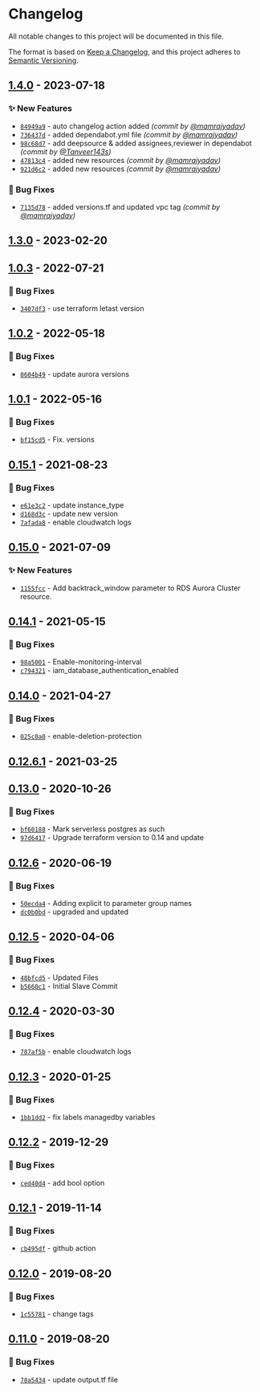 # Changelog
All notable changes to this project will be documented in this file.

The format is based on [Keep a Changelog](https://keepachangelog.com/en/1.0.0/),
and this project adheres to [Semantic Versioning](https://semver.org/spec/v2.0.0.html).

## [1.4.0] - 2023-07-18
### :sparkles: New Features
- [`84949a9`](https://github.com/clouddrove/terraform-aws-aurora/commit/84949a9c5c6ddffc49b1d8b2c902d2aa706889e9) - auto changelog action added *(commit by [@mamrajyadav](https://github.com/mamrajyadav))*
- [`736437d`](https://github.com/clouddrove/terraform-aws-aurora/commit/736437d214a9f2cc6396ee948ec8f14f7d83f47f) - added dependabot.yml file *(commit by [@mamrajyadav](https://github.com/mamrajyadav))*
- [`98c68d7`](https://github.com/clouddrove/terraform-aws-aurora/commit/98c68d71eb948d99614c721836fbf7eb2de1dad9) - add deepsource & added assignees,reviewer in dependabot *(commit by [@Tanveer143s](https://github.com/Tanveer143s))*
- [`47813c4`](https://github.com/clouddrove/terraform-aws-aurora/commit/47813c4bbb15c8c4b6380d11ea9d3504b35a536e) - added new resources *(commit by [@mamrajyadav](https://github.com/mamrajyadav))*
- [`921d6c2`](https://github.com/clouddrove/terraform-aws-aurora/commit/921d6c2daf95cd2fa029c02536736d3396c42de8) - added new resources *(commit by [@mamrajyadav](https://github.com/mamrajyadav))*

### :bug: Bug Fixes
- [`7135d78`](https://github.com/clouddrove/terraform-aws-aurora/commit/7135d780eac61408d7620d046a54e29438607299) - added versions.tf and updated vpc tag *(commit by [@mamrajyadav](https://github.com/mamrajyadav))*


## [1.3.0] - 2023-02-20

## [1.0.3] - 2022-07-21
### :bug: Bug Fixes
- [`3407df3`](https://github.com/clouddrove/terraform-aws-aurora/commit/3407df34f1c393091334bbb2a055e5ab1847870b) - use terraform letast version

## [1.0.2] - 2022-05-18
### :bug: Bug Fixes
- [`0604b49`](https://github.com/clouddrove/terraform-aws-aurora/commit/0604b498e7ea922b6dffbd6a40da71bf0575c39c) - update aurora versions

## [1.0.1] - 2022-05-16
### :bug: Bug Fixes
- [`bf15cd5`](https://github.com/clouddrove/terraform-aws-aurora/commit/bf15cd563fad1b70861d1837ad19446c55305892) - Fix. versions

## [0.15.1] - 2021-08-23
### :bug: Bug Fixes
- [`e61e3c2`](https://github.com/clouddrove/terraform-aws-aurora/commit/e61e3c2897ecb2dd02f150b55b0683b179649a54) - update instance_type
- [`d168d3c`](https://github.com/clouddrove/terraform-aws-aurora/commit/d168d3c735956c85e019b5d09bd4a8921f246ab3) - update new version
- [`7afada8`](https://github.com/clouddrove/terraform-aws-aurora/commit/7afada8c0276434535c81fa92a8c821e61f80fde) - enable cloudwatch logs

## [0.15.0] - 2021-07-09
### :sparkles: New Features
- [`1155fcc`](https://github.com/clouddrove/terraform-aws-aurora/commit/1155fccfaa4898dee1714f75fc86c5f4b7024ec4) - Add backtrack_window parameter to RDS Aurora Cluster resource.

## [0.14.1] - 2021-05-15
### :bug: Bug Fixes
- [`98a5001`](https://github.com/clouddrove/terraform-aws-aurora/commit/98a50010c83aea51ce0e7e448f8e6e38e873ed3c) - Enable-monitoring-interval
- [`c794321`](https://github.com/clouddrove/terraform-aws-aurora/commit/c79432101b410896044ec30dfbf13585f65b1a63) - iam_database_authentication_enabled

## [0.14.0] - 2021-04-27
### :bug: Bug Fixes
- [`025c0a0`](https://github.com/clouddrove/terraform-aws-aurora/commit/025c0a00896bacbd7c4c51a6188f8161861d94ff) - enable-deletion-protection

## [0.12.6.1] - 2021-03-25

## [0.13.0] - 2020-10-26
### :bug: Bug Fixes
- [`bf60188`](https://github.com/clouddrove/terraform-aws-aurora/commit/bf60188ab62708824081265d1c71007f48f06c72) - Mark serverless postgres as such
- [`97d6417`](https://github.com/clouddrove/terraform-aws-aurora/commit/97d64178c5942921af8e3693c7a2245b38029ec4) - Upgrade terraform version to 0.14 and update

## [0.12.6] - 2020-06-19
### :bug: Bug Fixes
- [`50ecda4`](https://github.com/clouddrove/terraform-aws-aurora/commit/50ecda4a576ecfb8f9a0bbc795bf52cd73c9e5f3) - Adding explicit to parameter group names
- [`dc0b0bd`](https://github.com/clouddrove/terraform-aws-aurora/commit/dc0b0bde64ddba885da8b18c7ce09a63dee7fe5e) - upgraded and updated

## [0.12.5] - 2020-04-06
### :bug: Bug Fixes
- [`48bfcd5`](https://github.com/clouddrove/terraform-aws-aurora/commit/48bfcd53769221e58a3e6925bdc3810bbc0065cc) - Updated Files
- [`b5660c1`](https://github.com/clouddrove/terraform-aws-aurora/commit/b5660c15eacd53d10a0093cd466982efc72db464) - Initial Slave Commit

## [0.12.4] - 2020-03-30
### :bug: Bug Fixes
- [`787af5b`](https://github.com/clouddrove/terraform-aws-aurora/commit/787af5bce358a912470862a4e9b7dd7d3df0aeca) - enable cloudwatch logs

## [0.12.3] - 2020-01-25
### :bug: Bug Fixes
- [`1bb1dd2`](https://github.com/clouddrove/terraform-aws-aurora/commit/1bb1dd270c14b1b31e1af97d6267225f538212f4) - fix labels managedby variables

## [0.12.2] - 2019-12-29
### :bug: Bug Fixes
- [`ced40d4`](https://github.com/clouddrove/terraform-aws-aurora/commit/ced40d4fd978f875456a78ff6796d9a8ebf2d5a2) - add bool option

## [0.12.1] - 2019-11-14
### :bug: Bug Fixes
- [`cb495df`](https://github.com/clouddrove/terraform-aws-aurora/commit/cb495dff78ba09263984e097dff6ff44c358ebd3) - github action

## [0.12.0] - 2019-08-20
### :bug: Bug Fixes
- [`1c55781`](https://github.com/clouddrove/terraform-aws-aurora/commit/1c55781e6185e6b1ab3c7f0d26ec341e1816b8bd) - change tags

## [0.11.0] - 2019-08-20
### :bug: Bug Fixes
- [`78a5434`](https://github.com/clouddrove/terraform-aws-aurora/commit/78a5434d725c13bca7cafa48c0cfa42a773e61f9) - update output.tf file

[0.11.0]: https://github.com/clouddrove/terraform-aws-aurora/compare/0.11.0...master
[0.12.0]: https://github.com/clouddrove/terraform-aws-aurora/compare/0.12.0...master
[0.12.1]: https://github.com/clouddrove/terraform-aws-aurora/compare/0.12.1...master
[0.12.2]: https://github.com/clouddrove/terraform-aws-aurora/compare/0.12.2...master
[0.12.3]: https://github.com/clouddrove/terraform-aws-aurora/compare/0.12.3...master
[0.12.4]: https://github.com/clouddrove/terraform-aws-aurora/compare/0.12.4...master
[0.12.5]: https://github.com/clouddrove/terraform-aws-aurora/compare/0.12.5...master
[0.12.6]: https://github.com/clouddrove/terraform-aws-aurora/compare/0.12.6...master
[0.13.0]: https://github.com/clouddrove/terraform-aws-aurora/compare/0.13.0...master
[0.12.6.1]: https://github.com/clouddrove/terraform-aws-aurora/releases/tag/0.12.6.1
[0.14.0]: https://github.com/clouddrove/terraform-aws-aurora/compare/0.14.0...master
[0.14.1]: https://github.com/clouddrove/terraform-aws-aurora/compare/0.14.1...master
[0.15.0]: https://github.com/clouddrove/terraform-aws-aurora/compare/0.15.0...master
[0.15.1]: https://github.com/clouddrove/terraform-aws-aurora/compare/0.15.1...master
[1.0.1]: https://github.com/clouddrove/terraform-aws-aurora/compare/1.0.1...master
[1.0.2]: https://github.com/clouddrove/terraform-aws-aurora/compare/1.0.2...master
[1.0.3]: https://github.com/clouddrove/terraform-aws-aurora/compare/1.0.3...master
[1.3.0]: https://github.com/clouddrove/terraform-aws-aurora/releases/tag/1.3.0
[1.4.0]: https://github.com/clouddrove/terraform-aws-aurora/compare/1.3.0...1.4.0